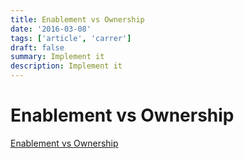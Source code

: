 ```yaml
---
title: Enablement vs Ownership
date: '2016-03-08'
tags: ['article', 'carrer']
draft: false
summary: Implement it
description: Implement it
---
```

# Enablement vs Ownership


[Enablement vs Ownership](https://www.swyx.io/enablement-vs-ownership/)

